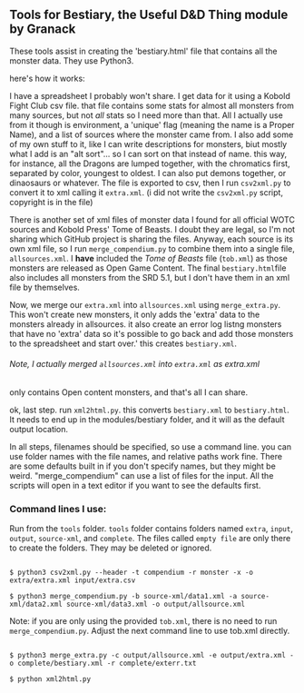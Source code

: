 ## Tools for Bestiary, the Useful D&D Thing module by Granack

These tools assist in creating the 'bestiary.html' file that contains
all the monster data. They use Python3.

here's how it works:

I have a spreadsheet I probably won't share. I get data for it using a
Kobold Fight Club csv file. that file contains some stats for almost all
monsters from many sources, but not *all* stats so I need more than that.
All I actually use from it though is environment, a 'unique' flag (meaning
the name is a Proper Name), and a list of sources where the monster came
from. I also add some of my own stuff to it, like I can write descriptions
for monsters, biut mostly what I add is an "alt sort"... so I can sort on
that instead of name. this way, for instance, all the Dragons are lumped
together, with the chromatics first, separated by color, youngest to oldest.
I can also put demons together, or dinaosaurs or whatever. The file is
exported to csv, then I run `csv2xml.py` to convert it to xml calling it
`extra.xml`. (i did not write the `csv2xml.py` script, copyright is in the file)

There is another set of xml files of monster data I found for all official
WOTC sources and Kobold Press' Tome of Beasts. I doubt they are legal, so
I'm not sharing which GitHub project is sharing the files. Anyway, each
source is its own xml file, so I run `merge_compendium.py` to combine them
into a single file, `allsources.xml`. I **have** included the *Tome of
Beasts* file (`tob.xml`) as those monsters are released as Open Game Content.
The final `bestiary.html`file also includes all monsters from the SRD 5.1,
but I don't have them in an xml file by themselves.

Now, we merge our `extra.xml` into `allsources.xml` using `merge_extra.py`.
This won't create new monsters, it only adds the 'extra' data to the
monsters already in allsources. it also create an error log listng monsters
that have no 'extra' data so it's possible to go back and add those monsters
to the spreadsheet and start over.' this creates `bestiary.xml`.

###### Note, I actually merged `allsources.xml` into `extra.xml` as extra.xml
only contains Open content monsters, and that's all I can share.

ok, last step. run `xml2html.py`. this converts `bestiary.xml` to `bestiary.html`.
It needs to end up in the modules/bestiary folder, and it will as the
default output location.

In all steps, filenames should be specified, so use a command line. you
can use folder names with the file names, and relative paths work fine.
There are some defaults built in if you don't specify names, but they might
be weird. "merge_compendium" can use a list of files for the input. All
the scripts will open in a text editor if you want to see the defaults first.

### Command lines I use:

Run from the `tools` folder. `tools` folder contains folders named `extra`,
`input`, `output`, `source-xml`, and `complete`. The files called `empty file`
are only there to create the folders. They may be deleted or ignored.


```

$ python3 csv2xml.py --header -t compendium -r monster -x -o extra/extra.xml input/extra.csv

$ python3 merge_compendium.py -b source-xml/data1.xml -a source-xml/data2.xml source-xml/data3.xml -o output/allsource.xml

```

Note: if you are only using the provided `tob.xml`, there is no need to run
`merge_compendium.py`. Adjust the next command line to use tob.xml directly.

```

$ python3 merge_extra.py -c output/allsource.xml -e output/extra.xml -o complete/bestiary.xml -r complete/exterr.txt

$ python xml2html.py

```


